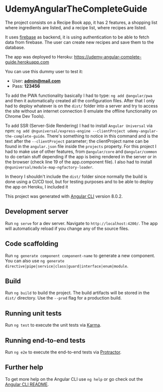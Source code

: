 # UdemyAngularTheCompleteGuide

The project consists on a Recipe Book app, it has 2 features, a shopping list where ingredients are listed, and a recipe list, where recipes are listed.

It uses [firebase](https://firebase.google.com) as backend, it is using authentication to be able to fetch data from firebase.
The user can create new recipes and save them to the database.

The app was deployed to Heroku: https://udemy-angular-complete-guide.herokuapp.com

You can use this dummy user to test it:
- User: **admin@mail.com**
- Pass: **123456**

To add the PWA functionality basically I had to type: `ng add @angular/pwa` and then it automatically created all the configuration files. After that I only had to deploy whatever is on the `dist/` folder into a server and try to access the site without an internet connection (I emulate the offline functionality on Chrome Dev Tools).

To add SSR (Server-Side Rendering) I had to install `Angular Universal` via npm: `ng add @nguniversal/express-engine --clientProject udemy-angular-the-complete-guide`.
There's something to notice in this command and is the text after the `--clientProject` parameter; the clientProject name can be found in the `angular.json` file inside the `projects` property.
For this project I had to make use of other features, from `@angular/core` and `@angular/common` to do certain stuff depending if the app is being rendered in the server or in the browser (check line 19 of  the app.component file).
I also had to install `@nguniversal/module-map-ngfactory-loader`.

In theory I shouldn't include the `dist/` folder since normally the build is done using a CI/CD tool, but for testing purposes and to be able to deploy the app on Heroku, I included it

This project was generated with [Angular CLI](https://github.com/angular/angular-cli) version 8.0.2.

## Development server

Run `ng serve` for a dev server. Navigate to `http://localhost:4200/`. The app will automatically reload if you change any of the source files.

## Code scaffolding

Run `ng generate component component-name` to generate a new component. You can also use `ng generate directive|pipe|service|class|guard|interface|enum|module`.

## Build

Run `ng build` to build the project. The build artifacts will be stored in the `dist/` directory. Use the `--prod` flag for a production build.

## Running unit tests

Run `ng test` to execute the unit tests via [Karma](https://karma-runner.github.io).

## Running end-to-end tests

Run `ng e2e` to execute the end-to-end tests via [Protractor](http://www.protractortest.org/).

## Further help

To get more help on the Angular CLI use `ng help` or go check out the [Angular CLI README](https://github.com/angular/angular-cli/blob/master/README.md).
